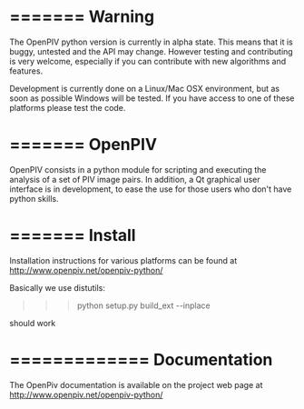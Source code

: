 =======
Warning
=======
The OpenPIV python version is currently in alpha state. This means that
it is buggy, untested and the API may change. However testing and contributing
is very welcome, especially if you can contribute with new algorithms and features.

Development is currently done on a Linux/Mac OSX environment, but as soon as possible 
Windows will be tested. If you have access to one of these platforms
please test the code. 


=======
OpenPIV
=======
OpenPIV consists in a python module for scripting and executing the analysis of 
a set of PIV image pairs. In addition, a Qt graphical user interface is in 
development, to ease the use for those users who don't have python skills.


=======
Install
=======
Installation instructions for various platforms can be found at http://www.openpiv.net/openpiv-python/

Basically we use distutils:

>>> python setup.py build_ext --inplace

should work 


=============
Documentation
=============

The OpenPiv documentation is available on the project web page at http://www.openpiv.net/openpiv-python/


